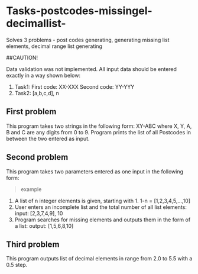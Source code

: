 # Tasks-postcodes-missingel-decimallist-
Solves 3 problems - post codes generating, generating missing list elements, decimal range list generating

##CAUTION!

Data validation was not implemented. All input data should be entered exactly in a way shown below:
1) Task1:
   First code: XX-XXX
   Second code: YY-YYY
2) Task2:
   [a,b,c,d], n

## First problem

This program takes two strings in the following form: 
XY-ABC
where X, Y, A, B and C are any digits from 0 to 9. 
Program prints the list of all Postcodes in between the two entered as input.

## Second problem

This program takes two parameters entered as one input in the following form:
> example
1) A list of n integer elements is given, starting with 1. 
   1-n = [1,2,3,4,5,...,10]
2) User enters an incomplete list and the total number of all list elements:
   input: [2,3,7,4,9], 10
3) Program searches for missing elements and outputs them in the form of a list:
   output: [1,5,6,8,10]

## Third problem

This program outputs list of decimal elements in range from 2.0 to 5.5 with a 0.5 step.